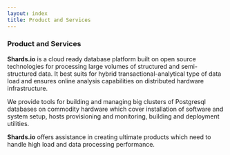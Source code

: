 ```yaml
---
layout: index
title: Product and Services
---
```


### Product and Services

**Shards.io** is a cloud ready database platform built on open source technologies 
for processing large volumes of structured and semi-structured data.
It best suits for hybrid transactional-analytical type of data load 
and ensures online analysis capabilities on distributed hardware infrastructure.

We provide tools for building and managing big clusters of Postgresql databases on commodity hardware 
which cover installation of software and system setup, hosts provisioning and monitoring, building and deployment utilities.

**Shards.io** offers assistance in creating ultimate products which need to handle high load and data processing performance.
